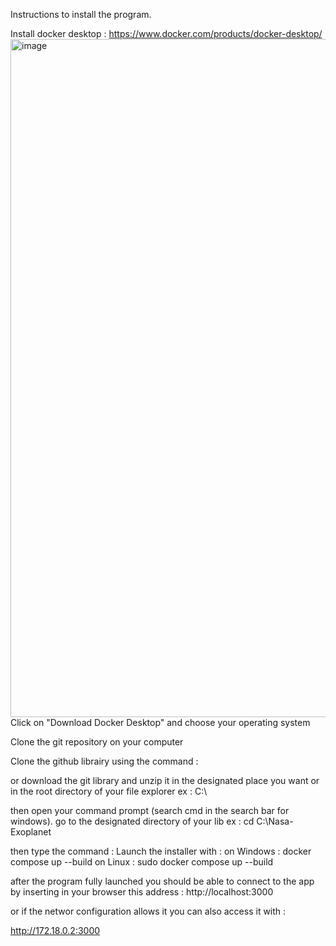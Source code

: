 Instructions to install the program.

Install docker desktop :
https://www.docker.com/products/docker-desktop/
<img width="2467" height="1085" alt="image" src="https://github.com/user-attachments/assets/617210e2-ae7b-4319-8a23-b080aa27cdf3" />
Click on "Download Docker Desktop" and choose your operating system

Clone the git repository on your computer

Clone the github librairy using the command :

or download the git library and unzip it in the designated place you want or in the root directory of your file explorer ex :
  C:\

then open your command prompt (search cmd in the search bar for windows).
go to the designated directory of your lib ex :
  cd C:\Nasa-Exoplanet

then type the command :
Launch the installer with :
on Windows :
  docker compose up --build
on Linux :
  sudo docker compose up --build

after the program fully launched you should be able to connect to the app by inserting in your browser this address :
  http://localhost:3000

  or if the networ configuration allows it you can also access it with :

  http://172.18.0.2:3000
  

